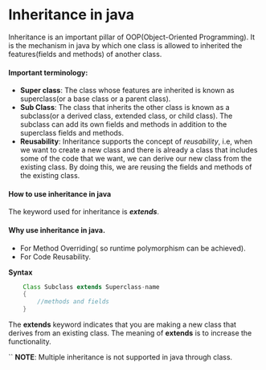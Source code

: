 # Inheritance in java

Inheritance is an important pillar of OOP(Object-Oriented Programming). It is the mechanism in java by which one class is allowed to inherited the features(fields and methods) of another class.

#### Important terminology:

- **Super class**: The class whose features are inherited is known as superclass(or a base class or a parent class).
- **Sub Class**: The class that inherits the other class is known as a subclass(or a derived class, extended class, or child class). The subclass can add its own fields and methods in addition to the superclass fields and methods.
- **Reusability**: Inheritance supports the concept of _reusability_, i.e, when we want to create a new class and there is already a class that includes some of the code that we want, we can derive our new class from the existing class. By doing this, we are reusing the fields and methods of the existing class.

#### How to use inheritance in java

The keyword used for inheritance is **_extends_**.

#### Why use inheritance in java.

- For Method Overriding( so runtime polymorphism can be achieved).
- For Code Reusability.

**Syntax**

```java
    Class Subclass extends Superclass-name
    {
        //methods and fields
    }
```

The **extends** keyword indicates that you are making a new class that derives from an existing class. The meaning of **extends** is to increase the functionality.

`` **NOTE**: Multiple inheritance is not supported in java through class.
